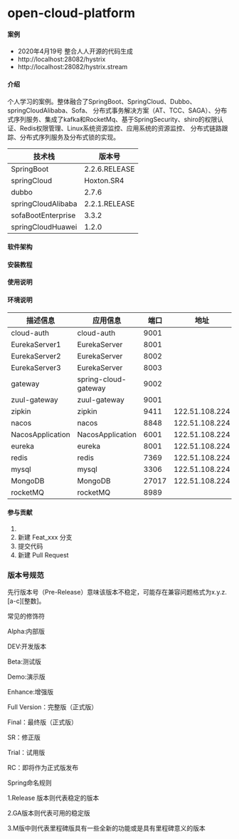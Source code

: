 # open-cloud-platform
#### 案例
* 2020年4月19号 整合人人开源的代码生成
* http://localhost:28082/hystrix
* http://localhost:28082/hystrix.stream
#### 介绍

​		个人学习的案例。整体融合了SpringBoot、SpringCloud、Dubbo、springCloudAlibaba、Sofa、 分布式事务解决方案（AT、TCC、SAGA）、分布式序列服务、集成了kafka和RocketMq、基于SpringSecurity、shiro的权限认证、Redis权限管理、Linux系统资源监控、应用系统的资源监控、  分布式链路跟踪、分布式序列服务及分布式锁的实现。

| 技术栈             | 版本号        |      
| ------------------ | ------------- | 
| SpringBoot         | 2.2.6.RELEASE |      
| springCloud        | Hoxton.SR4    |      
| dubbo              | 2.7.6         |      
| springCloudAlibaba | 2.2.1.RELEASE |      
| sofaBootEnterprise | 3.3.2         |      
| springCloudHuawei  | 1.2.0         |      

#### 软件架构

#### 安装教程

#### 使用说明

#### 环境说明

| 描述信息 | 应用信息 | 端口 | 地址 |
| --- | ---| --- | --- |
| cloud-auth | cloud-auth | 9001  |  |
| EurekaServer1 | EurekaServer | 8001  |  |
| EurekaServer2 | EurekaServer | 8002  |  |
| EurekaServer3 | EurekaServer | 8003  |  |
| gateway | spring-cloud-gateway | 9002  |  |
| zuul-gateway | zuul-gateway | 9001  |  |
| zipkin | zipkin | 9411  |122.51.108.224  |
| nacos | nacos | 8848  |122.51.108.224  |
| NacosApplication | NacosApplication | 6001  |122.51.108.224  |
| eureka | eureka | 8001  | 122.51.108.224 |
| redis | redis | 7369  | 122.51.108.224 |
| mysql | mysql | 3306  | 122.51.108.224 |
| MongoDB |  MongoDB | 27017  | 122.51.108.224 |
| rocketMQ | rocketMQ | 8989  |  |



#### 参与贡献

1. 
2. 新建 Feat_xxx 分支
3. 提交代码
4. 新建 Pull Request


### 版本号规范

先行版本号（Pre-Release）意味该版本不稳定，可能存在兼容问题格式为x.y.z.[a-c][整数]。

常见的修饰符

Alpha:内部版

DEV:开发版本

Beta:测试版

Demo:演示版

Enhance:增强版

Full Version：完整版（正式版）

Final：最终版（正式版）

SR：修正版

Trial：试用版

RC：即将作为正式版发布

Spring命名规则

1.Release 版本则代表稳定的版本

2.GA版本则代表可用的稳定版

3.M版中则代表里程碑版具有一些全新的功能或是具有里程碑意义的版本